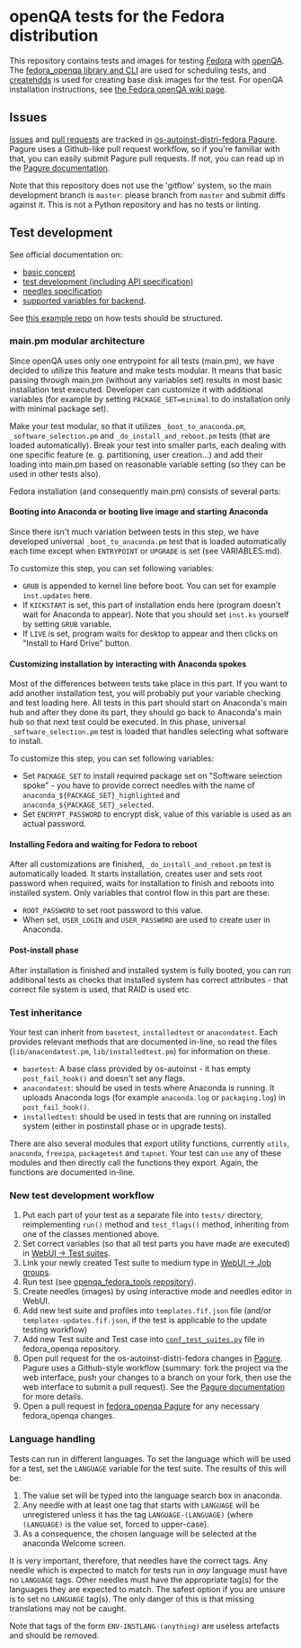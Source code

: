 openQA tests for the Fedora distribution
========================================

This repository contains tests and images for testing [Fedora](https://getfedora.org/) with [openQA](http://os-autoinst.github.io/openQA/). The [fedora_openqa library and CLI](https://pagure.io/fedora-qa/fedora_openqa) are used for scheduling tests, and [createhdds](https://pagure.io/fedora-qa/createhdds) is used for creating base disk images for the test. For openQA installation instructions, see [the Fedora openQA wiki page](https://fedoraproject.org/wiki/OpenQA).

Issues
------

[Issues](https://pagure.io/fedora-qa/os-autoinst-distri-fedora/issues) and [pull requests](https://pagure.io/fedora-qa/os-autoinst-distri-fedora/pull-requests) are tracked in [os-autoinst-distri-fedora Pagure](https://pagure.io/fedora-qa/os-autoinst-distri-fedora). Pagure uses a Github-like pull request workflow, so if you're familiar with that, you can easily submit Pagure pull requests. If not, you can read up in the [Pagure documentation](https://docs.pagure.org/pagure/usage/index.html).

Note that this repository does not use the 'gitflow' system, so the main development branch is `master`: please branch from `master` and submit diffs against it. This is not a Python repository and has no tests or linting.

Test development
----------------
See official documentation on:

* [basic concept](https://github.com/os-autoinst/openQA/blob/master/docs/GettingStarted.asciidoc)
* [test development (including API specification)](https://github.com/os-autoinst/openQA/blob/master/docs/WritingTests.asciidoc)
* [needles specification](https://github.com/os-autoinst/os-autoinst/blob/master/doc/needles.txt)
* [supported variables for backend](https://github.com/os-autoinst/os-autoinst/blob/master/doc/backend_vars.asciidoc).

See [this example repo](https://github.com/os-autoinst/os-autoinst-distri-example) on how tests should be structured.

### main.pm modular architecture

Since openQA uses only one entrypoint for all tests (main.pm), we have decided to utilize this feature and make tests modular. It means that basic passing through main.pm (without any variables set) results in most basic installation test executed. Developer can customize it with additional variables (for example by setting `PACKAGE_SET=minimal` to do installation only with minimal package set).

Make your test modular, so that it utilizes `_boot_to_anaconda.pm`, `_software_selection.pm` and `_do_install_and_reboot.pm` tests (that are loaded automatically). Break your test into smaller parts, each dealing with one specific feature (e. g. partitioning, user creation...) and add their loading into main.pm based on reasonable variable setting (so they can be used in other tests also).

Fedora installation (and consequently main.pm) consists of several parts:

#### Booting into Anaconda or booting live image and starting Anaconda

Since there isn't much variation between tests in this step, we have developed universal `_boot_to_anaconda.pm` test that is loaded automatically each time except when `ENTRYPOINT` or `UPGRADE` is set (see VARIABLES.md).

To customize this step, you can set following variables:

- `GRUB` is appended to kernel line before boot. You can set for example `inst.updates` here.
- If `KICKSTART` is set, this part of installation ends here (program doesn't wait for Anaconda to appear). Note that you should set `inst.ks` yourself by setting `GRUB` variable.
- If `LIVE` is set, program waits for desktop to appear and then clicks on "Install to Hard Drive" button.

#### Customizing installation by interacting with Anaconda spokes

Most of the differences between tests take place in this part. If you want to add another installation test, you will probably put your variable checking and test loading here. All tests in this part should start on Anaconda's main hub and after they done its part, they should go back to Anaconda's main hub so that next test could be executed. In this phase, universal `_software_selection.pm` test is loaded that handles selecting what software to install.

To customize this step, you can set following variables:

- Set `PACKAGE_SET` to install required package set on "Software selection spoke" - you have to provide correct needles with the name of `anaconda_${PACKAGE_SET}_highlighted` and `anaconda_${PACKAGE_SET}_selected`.
- Set `ENCRYPT_PASSWORD` to encrypt disk, value of this variable is used as an actual password.

#### Installing Fedora and waiting for Fedora to reboot

After all customizations are finished, `_do_install_and_reboot.pm` test is automatically loaded. It starts installation, creates user and sets root password when required, waits for installation to finish and reboots into installed system. Only variables that control flow in this part are these:

- `ROOT_PASSWORD` to set root password to this value.
- When set, `USER_LOGIN` and `USER_PASSWORD` are used to create user in Anaconda.

#### Post-install phase

After installation is finished and installed system is fully booted, you can run additional tests as checks that installed system has correct attributes - that correct file system is used, that RAID is used etc.

### Test inheritance

Your test can inherit from `basetest`, `installedtest` or `anacondatest`. Each provides relevant methods that are documented in-line, so read the files (`lib/anacondatest.pm`, `lib/installedtest.pm`) for information on these.

- `basetest`: A base class provided by os-autoinst - it has empty `post_fail_hook()` and doesn't set any flags.
- `anacondatest`: should be used in tests where Anaconda is running. It uploads Anaconda logs (for example `anaconda.log` or `packaging.log`) in `post_fail_hook()`.
- `installedtest`: should be used in tests that are running on installed system (either in postinstall phase or in upgrade tests).

There are also several modules that export utility functions, currently `utils`, `anaconda`, `freeipa`, `packagetest` and `tapnet`. Your test can `use` any of these modules and then directly call the functions they export. Again, the functions are documented in-line.

### New test development workflow

1. Put each part of your test as a separate file into `tests/` directory, reimplementing `run()` method
and `test_flags()` method, inheriting from one of the classes mentioned above.
2. Set correct variables (so that all test parts you have made are executed) in [WebUI -> Test suites](https://localhost:8080/admin/test_suites).
3. Link your newly created Test suite to medium type in [WebUI -> Job groups](https://localhost:8080/admin/groups).
4. Run test (see [openqa_fedora_tools repository](https://bitbucket.org/rajcze/openqa_fedora_tools)).
5. Create needles (images) by using interactive mode and needles editor in WebUI.
6. Add new test suite and profiles into `templates.fif.json` file (and/or `templates-updates.fif.json`, if the test is applicable to the update testing workflow)
7. Add new Test suite and Test case into [`conf_test_suites.py`](https://pagure.io/fedora-qa/fedora_openqa/blob/master/f/fedora_openqa/conf_test_suites.py) file in fedora_openqa repository.
8. Open pull request for the os-autoinst-distri-fedora changes in [Pagure](https://pagure.io/fedora-qa/os-autoinst-distri-fedora). Pagure uses a Github-style workflow (summary: fork the project via the web interface, push your changes to a branch on your fork, then use the web interface to submit a pull request). See the [Pagure documentation](https://docs.pagure.org/pagure/usage/index.html) for more details.
9. Open a pull request in [fedora_openqa Pagure](https://pagure.io/fedora-qa/fedora_openqa) for any necessary fedora_openqa changes.

### Language handling

Tests can run in different languages. To set the language which will be used for a test, set the `LANGUAGE` variable for the test suite. The results of this will be:

1. The value set will be typed into the language search box in anaconda.
2. Any needle with at least one tag that starts with `LANGUAGE` will be unregistered unless it has the tag `LANGUAGE-(LANGUAGE)` (where `(LANGUAGE)` is the value set, forced to upper-case).
3. As a consequence, the chosen language will be selected at the anaconda Welcome screen.

It is very important, therefore, that needles have the correct tags. Any needle which is expected to match for tests run in *any* language must have no `LANGUAGE` tags. Other needles must have the appropriate tag(s) for the languages they are expected to match. The safest option if you are unsure is to set no `LANGUAGE` tag(s). The only danger of this is that missing translations may not be caught.

Note that tags of the form `ENV-INSTLANG-(anything)` are useless artefacts and should be removed.

